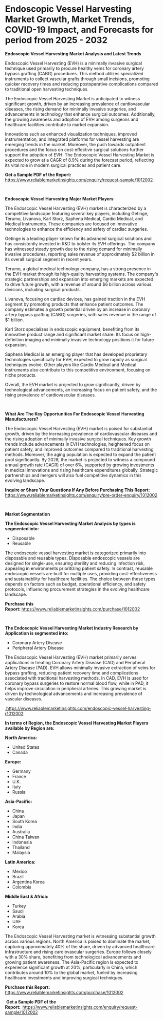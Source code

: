 <p><h1>Endoscopic Vessel Harvesting Market Growth, Market Trends, COVID-19 Impact, and Forecasts for period from 2025 - 2032</h1></p><p><strong>Endoscopic Vessel Harvesting Market Analysis and Latest Trends</strong></p>
<p><p>Endoscopic Vessel Harvesting (EVH) is a minimally invasive surgical technique used primarily to procure healthy veins for coronary artery bypass grafting (CABG) procedures. This method utilizes specialized instruments to collect vascular grafts through small incisions, promoting quicker recovery times and reducing postoperative complications compared to traditional open harvesting techniques. </p><p>The Endoscopic Vessel Harvesting Market is anticipated to witness significant growth, driven by an increasing prevalence of cardiovascular diseases, the rising demand for minimally invasive surgeries, and advancements in technology that enhance surgical outcomes. Additionally, the growing awareness and adoption of EVH among surgeons and healthcare facilities contribute to market expansion. </p><p>Innovations such as enhanced visualization techniques, improved instrumentation, and integrated platforms for vessel harvesting are emerging trends in the market. Moreover, the push towards outpatient procedures and the focus on cost-effective surgical solutions further support the adoption of EVH. The Endoscopic Vessel Harvesting Market is expected to grow at a CAGR of 8.9% during the forecast period, reflecting its vital role in modern surgical practices and patient care.</p></p>
<p><strong>Get a Sample PDF of the Report:&nbsp;</strong> <a href="https://www.reliablemarketinsights.com/enquiry/request-sample/1012002?utm_campaign=2609&utm_medium=2&utm_source=Github&utm_content=ia&utm_term=17042025&utm_id=endoscopic-vessel-harvesting">https://www.reliablemarketinsights.com/enquiry/request-sample/1012002</a></p>
<p>&nbsp;</p>
<p><strong>Endoscopic Vessel Harvesting Major Market Players</strong></p>
<p><p>The Endoscopic Vessel Harvesting (EVH) market is characterized by a competitive landscape featuring several key players, including Getinge, Terumo, Livanova, Karl Storz, Saphena Medical, Cardio Medical, and Medical Instruments. These companies are focused on innovative technologies to enhance the efficiency and safety of cardiac surgeries.</p><p>Getinge is a leading player known for its advanced surgical solutions and has consistently invested in R&D to bolster its EVH offerings. The company has witnessed steady growth due to the rising demand for minimally invasive procedures, reporting sales revenue of approximately $2 billion in its overall surgical segment in recent years.</p><p>Terumo, a global medical technology company, has a strong presence in the EVH market through its high-quality harvesting systems. The company's strategic partnerships and expansion into emerging markets are expected to drive future growth, with a revenue of around $6 billion across various divisions, including surgical products.</p><p>Livanova, focusing on cardiac devices, has gained traction in the EVH segment by promoting products that enhance patient outcomes. The company estimates a growth potential driven by an increase in coronary artery bypass grafting (CABG) surgeries, with sales revenue in the range of $1 billion.</p><p>Karl Storz specializes in endoscopic equipment, benefiting from its innovative product range and significant market share. Its focus on high-definition imaging and minimally invasive technology positions it for future expansion.</p><p>Saphena Medical is an emerging player that has developed proprietary technologies specifically for EVH, expected to grow rapidly as surgical techniques evolve. Other players like Cardio Medical and Medical Instruments also contribute to this competitive environment, focusing on niche products.</p><p>Overall, the EVH market is projected to grow significantly, driven by technological advancements, an increasing focus on patient safety, and the rising prevalence of cardiovascular diseases.</p></p>
<p>&nbsp;</p>
<p><strong>What Are The Key Opportunities For Endoscopic Vessel Harvesting Manufacturers?</strong></p>
<p><p>The Endoscopic Vessel Harvesting (EVH) market is poised for substantial growth, driven by the increasing prevalence of cardiovascular diseases and the rising adoption of minimally invasive surgical techniques. Key growth trends include advancements in EVH technologies, heightened focus on patient safety, and improved outcomes compared to traditional harvesting methods. Moreover, the aging population is expected to expand the patient pool significantly. By 2028, the market is projected to witness a compound annual growth rate (CAGR) of over 6%, supported by growing investments in medical innovations and rising healthcare expenditures globally. Strategic partnerships and mergers will also fuel competitive dynamics in this evolving landscape.</p></p>
<p><strong>Inquire or Share Your Questions If Any Before Purchasing This Report:</strong> <a href="https://www.reliablemarketinsights.com/enquiry/pre-order-enquiry/1012002?utm_campaign=2609&utm_medium=2&utm_source=Github&utm_content=ia&utm_term=17042025&utm_id=endoscopic-vessel-harvesting">https://www.reliablemarketinsights.com/enquiry/pre-order-enquiry/1012002</a></p>
<p>&nbsp;</p>
<p><strong>Market Segmentation</strong></p>
<p><strong>The Endoscopic Vessel Harvesting Market Analysis by types is segmented into:</strong></p>
<p><ul><li>Disposable</li><li>Reusable</li></ul></p>
<p><p>The endoscopic vessel harvesting market is categorized primarily into disposable and reusable types. Disposable endoscopic vessels are designed for single-use, ensuring sterility and reducing infection risk, appealing in environments prioritizing patient safety. In contrast, reusable endoscopic vessels are built for multiple uses, providing cost-effectiveness and sustainability for healthcare facilities. The choice between these types depends on factors such as budget, operational efficiency, and safety protocols, influencing procurement strategies in the evolving healthcare landscape.</p></p>
<p><strong>Purchase this Report:&nbsp;</strong><a href="https://www.reliablemarketinsights.com/purchase/1012002?utm_campaign=2609&utm_medium=2&utm_source=Github&utm_content=ia&utm_term=17042025&utm_id=endoscopic-vessel-harvesting">https://www.reliablemarketinsights.com/purchase/1012002</a></p>
<p>&nbsp;</p>
<p><strong>The Endoscopic Vessel Harvesting Market Industry Research by Application is segmented into:</strong></p>
<p><ul><li>Coronary Artery Disease</li><li>Peripheral Artery Disease</li></ul></p>
<p><p>The Endoscopic Vessel Harvesting (EVH) market primarily serves applications in treating Coronary Artery Disease (CAD) and Peripheral Artery Disease (PAD). EVH allows minimally invasive extraction of veins for bypass grafting, reducing patient recovery time and complications associated with traditional harvesting methods. In CAD, EVH is used for coronary bypass surgeries to restore normal blood flow, while in PAD, it helps improve circulation in peripheral arteries. This growing market is driven by technological advancements and increasing prevalence of vascular diseases.</p></p>
<p><a href="https://www.reliablemarketinsights.com/endoscopic-vessel-harvesting-r1012002?utm_campaign=2609&utm_medium=2&utm_source=Github&utm_content=ia&utm_term=17042025&utm_id=endoscopic-vessel-harvesting">&nbsp;https://www.reliablemarketinsights.com/endoscopic-vessel-harvesting-r1012002</a></p>
<p><strong>In terms of Region, the Endoscopic Vessel Harvesting Market Players available by Region are:</strong></p>
<p>
    <p> <strong> North America: </strong>
        <ul>
            <li>United States</li>
            <li>Canada</li>
        </ul>
        </p> 
    <p> <strong> Europe: </strong>
        <ul>
            <li>Germany</li>
            <li>France</li>
            <li>U.K.</li>
            <li>Italy</li>
            <li>Russia</li>
        </ul>
        </p> 
    <p> <strong> Asia-Pacific: </strong>
        <ul>
            <li>China</li>
            <li>Japan</li>
            <li>South Korea</li>
            <li>India</li>
            <li>Australia</li>
            <li>China Taiwan</li>
            <li>Indonesia</li>
            <li>Thailand</li>
            <li>Malaysia</li>
        </ul>
        </p> 
    <p> <strong> Latin America: </strong>
        <ul>
            <li>Mexico</li>
            <li>Brazil</li>
            <li>Argentina Korea</li>
            <li>Colombia</li>
        </ul>
        </p> 
    <p> <strong> Middle East & Africa: </strong>
        <ul>
            <li>Turkey</li>
            <li>Saudi</li>
            <li>Arabia</li>
            <li>UAE</li>
            <li>Korea</li>
        </ul>
    </p>
    </p>
<p><p>The Endoscopic Vessel Harvesting market is witnessing substantial growth across various regions. North America is poised to dominate the market, capturing approximately 40% of the share, driven by advanced healthcare infrastructure and rising cardiovascular surgeries. Europe follows closely with a 30% share, benefiting from technological advancements and growing patient awareness. The Asia-Pacific region is expected to experience significant growth at 20%, particularly in China, which contributes around 10% to the global market, fueled by increasing healthcare investments and improving surgical techniques.</p></p>
<p><strong>Purchase this Report: </strong><a href="https://www.reliablemarketinsights.com/purchase/1012002?utm_campaign=2609&utm_medium=2&utm_source=Github&utm_content=ia&utm_term=17042025&utm_id=endoscopic-vessel-harvesting">https://www.reliablemarketinsights.com/purchase/1012002</a></p>
<p>&nbsp;<strong>Get a Sample PDF of the Report:&nbsp;&nbsp;</strong><a href="https://www.reliablemarketinsights.com/enquiry/request-sample/1012002?utm_campaign=2609&utm_medium=2&utm_source=Github&utm_content=ia&utm_term=17042025&utm_id=endoscopic-vessel-harvesting">https://www.reliablemarketinsights.com/enquiry/request-sample/1012002</a></p>
<p><strong></strong></p>
<p><p></p><p></p><p></p></p>